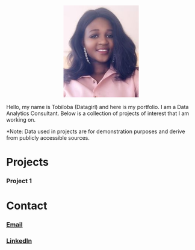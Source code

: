 <p align="center">
  <img  src="images/tobiloba-adaramati-ok-sized.jpg">
</p>
Hello, my name is Tobiloba (Datagirl) and here is my portfolio. I am a Data Analytics Consultant. Below is a collection of projects of interest that I am working on.

*Note: Data used in projects are for demonstration purposes and derive from publicly accessible sources.

# Projects

### Project 1

# Contact
### [Email](mailto:tadaramati@gmail.com)
### [LinkedIn](https://www.https://www.linkedin.com/in/adaramati-tobiloba/)
